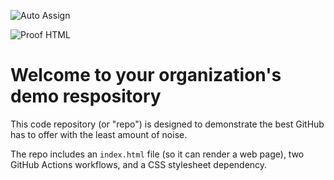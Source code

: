![Auto Assign](https://github.com/Studio-Avatar-Web-Free/demo-repository/actions/workflows/auto-assign.yml/badge.svg)

![Proof HTML](https://github.com/Studio-Avatar-Web-Free/demo-repository/actions/workflows/proof-html.yml/badge.svg)

# Welcome to your organization's demo respository
This code repository (or "repo") is designed to demonstrate the best GitHub has to offer with the least amount of noise.

The repo includes an `index.html` file (so it can render a web page), two GitHub Actions workflows, and a CSS stylesheet dependency.
